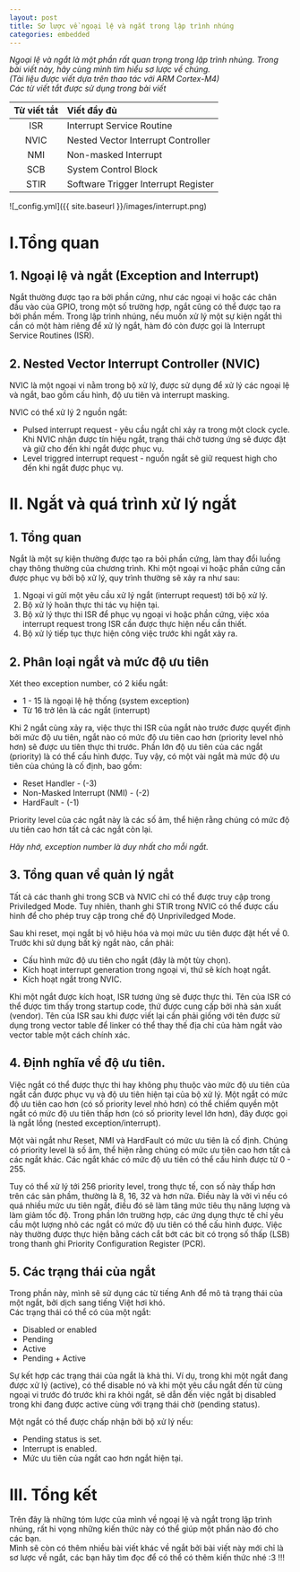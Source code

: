 ```yaml
---
layout: post
title: Sơ lược về ngoại lệ và ngắt trong lập trình nhúng
categories: embedded
---
```


*Ngoại lệ và ngắt là một phần rất quan trọng trong lập trình nhúng. Trong bài viết này, hãy cùng mình tìm hiểu sơ lược về chúng.*    
*(Tài liệu được viết dựa trên thao tác với ARM Cortex-M4)*    
*Các từ viết tắt được sử dụng trong bài viết*    

| **Từ viết tắt**      | **Viết đầy đủ** |
| :-----------: | :----------- |
| ISR      | Interrupt Service Routine       |
| NVIC   | Nested Vector Interrupt Controller        |
| NMI | Non-masked Interrupt |
| SCB | System Control Block |
| STIR | Software Trigger Interrupt Register |


![_config.yml]({{ site.baseurl }}/images/interrupt.png)
# I.Tổng quan
## 1. Ngoại lệ và ngắt (Exception and Interrupt)
Ngắt thường được tạo ra bởi phần cứng, như các ngoại vi hoặc các chân đầu vào của GPIO, trong một số trường hợp, ngắt cũng có thể được tạo ra bởi phần mềm. Trong lập trình nhúng, nếu muốn xử lý một sự kiện ngắt thì cần có một hàm riêng để xử lý ngắt, hàm đó còn được gọi là Interrupt Service Routines (ISR).   

## 2. Nested Vector Interrupt Controller (NVIC)
NVIC là một ngoại vi nằm trong bộ xử lý, được sử dụng để xử lý các ngoại lệ và ngắt, bao gồm cấu hình, độ ưu tiên và interrupt masking.  

NVIC có thể xử lý 2 nguồn ngắt:  
* Pulsed interrupt request - yêu cầu ngắt chỉ xảy ra trong một clock cycle. Khi NVIC nhận được tín hiệu ngắt, trạng thái chờ tương ứng sẽ được đặt và giữ cho đến khi ngắt được phục vụ.
* Level triggred interrupt request - nguồn ngắt sẽ giữ request high cho đến khi ngắt được phục vụ.

# II. Ngắt và quá trình xử lý ngắt
## 1. Tổng quan
Ngắt là một sự kiện thường được tạo ra bỏi phần cứng, làm thay đổi luồng chạy thông thường của chương trình. Khi một ngoại vi hoặc phần cứng cần được phục vụ bởi bộ xử lý, quy trình thường sẽ xảy ra như sau:
1. Ngoại vi gửi một yêu cầu xử lý ngắt (interrupt request) tới bộ xử lý.
2. Bộ xử lý hoãn thực thi tác vụ hiện tại.
3. Bộ xử lý thực thi ISR để phục vụ ngoại vi hoặc phần cứng, việc xóa interrupt request trong ISR cần được thực hiện nếu cần thiết.
4. Bộ xử lý tiếp tục thực hiện công việc trước khi ngắt xảy ra.

## 2. Phân loại ngắt và mức độ ưu tiên
Xét theo exception number, có 2 kiểu ngắt:
* 1 - 15 là ngoại lệ hệ thống (system exception)
* Từ 16 trở lên là các ngắt (interrupt)

Khi 2 ngắt cùng xảy ra, việc thực thi ISR của ngắt nào trước được quyết định bởi mức độ ưu tiên, ngắt nào có mức độ ưu tiên cao hơn (priority level nhỏ hơn) sẽ được ưu tiên thực thi trước. Phần lớn độ ưu tiên của các ngắt (priority) là có thể cấu hình được. Tuy vậy, có một vài ngắt mà mức độ ưu tiên của chúng là cố định, bao gồm:
* Reset Handler - (-3)
* Non-Masked Interrupt (NMI) - (-2)
* HardFault - (-1)

Priority level của các ngắt này là các số âm, thể hiện rằng chúng có mức độ ưu tiên cao hơn tất cả các ngắt còn lại.  

*Hãy nhớ, exception number là duy nhất cho mỗi ngắt.*

## 3. Tổng quan về quản lý ngắt
Tất cả các thanh ghi trong SCB và NVIC chỉ có thể được truy cập trong Priviledged Mode. Tuy nhiên, thanh ghi STIR trong NVIC có thể được cấu hình để cho phép truy cập trong chế độ Unpriviledged Mode.  

Sau khi reset, mọi ngắt bị vô hiệu hóa và mọi mức ưu tiên được đặt hết về 0. Trước khi sử dụng bất kỳ ngắt nào, cần phải:
* Cấu hình mức độ ưu tiên cho ngắt (đây là một tùy chọn).
* Kích hoạt interrupt generation trong ngoại vi, thứ sẽ kích hoạt ngắt.
* Kích hoạt ngắt trong NVIC.

Khi một ngắt được kích hoạt, ISR tương ứng sẽ được thực thi. Tên của ISR có thể được tìm thấy trong startup code, thứ được cung cấp bởi nhà sản xuất (vendor). Tên của ISR sau khi được viết lại cần phải giống với tên được sử dụng trong vector table để linker có thể thay thế địa chỉ của hàm ngắt vào vector table một cách chính xác.  

## 4. Định nghĩa về độ ưu tiên.
Việc ngắt có thể được thực thi hay không phụ thuộc vào mức độ ưu tiên của ngắt cần được phục vụ và độ ưu tiên hiện tại của bộ xử lý. Một ngắt có mức độ ưu tiên cao hơn (có số priority level nhỏ hơn) có thể chiếm quyền một ngắt có mức độ ưu tiên thấp hơn (có số priority level lớn hơn), đây được gọi là ngắt lồng (nested exception/interrupt).  

Một vài ngắt như Reset, NMI và HardFault có mức ưu tiên là cố định. Chúng có priority level là số âm, thể hiện rằng chúng có mức ưu tiên cao hơn tất cả các ngắt khác. Các ngắt khác có mức độ ưu tiên có thể cấu hình được từ 0 - 255.  

Tuy có thể xử lý tới 256 priority level, trong thực tế, con số này thấp hơn trên các sản phầm, thường là 8, 16, 32 và hơn nữa. Điều này là vởi vì nếu có quá nhiều mức ưu tiên ngắt, điều đó sẽ làm tăng mức tiêu thụ năng lượng và làm giảm tốc độ. Trong phần lớn trường hợp, các ứng dụng thực tế chỉ yêu cầu một lượng nhỏ các ngắt có mức độ ưu tiên có thể cấu hình được. Việc này thường được thực hiện bằng cách cắt bớt các bit có trọng số thấp (LSB) trong thanh ghi Priority Configuration Register (PCR).  

## 5. Các trạng thái của ngắt
Trong phần này, mình sẽ sử dụng các từ tiếng Anh để mô tả trạng thái của một ngắt, bởi dịch sang tiếng Việt hơi khó.  
Các trạng thái có thể có của một ngắt:  
* Disabled or enabled
* Pending
* Active
* Pending + Active

Sự kết hợp các trạng thái của ngắt là khả thi. Ví dụ, trong khi một ngắt đang được xử lý (active), có thể disable nó và khi một yêu cầu ngắt đến từ cùng ngoại vi trước đó trước khi ra khỏi ngắt, sẽ dẫn đến việc ngắt bị disabled trong khi đang được active cùng với trạng thái chờ (pending status).  

Một ngắt có thể được chấp nhận bởi bộ xử lý nếu:
* Pending status is set.
* Interrupt is enabled.
* Mức ưu tiên của ngắt cao hơn ngắt hiện tại.

# III. Tổng kết
Trên đây là những tóm lược của mình về ngoại lệ và ngắt trong lập trình nhúng, rất hi vọng những kiến thức này có thể giúp một phần nào đó cho các bạn.  
Mình sẽ còn có thêm nhiều bài viết khác về ngắt bởi bài viết này mới chỉ là sơ lược về ngắt, các bạn hãy tìm đọc để có thể có thêm kiến thức nhé :3 !!!
